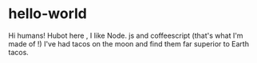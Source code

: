 # hello-world
Hi humans!
Hubot here , I like Node. js and coffeescript (that's what  I'm made of !)
I've had tacos on the moon and find them far superior to Earth tacos.
